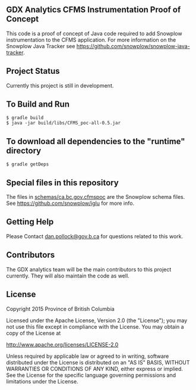 ## GDX Analytics CFMS Instrumentation Proof of Concept 

This code is a proof of concept of Java code required to add Snowplow instrumentation to the CFMS application. For more information on the Snowplow Java Tracker see https://github.com/snowplow/snowplow-java-tracker.

## Project Status

Currently this project is still in development.

## To Build and Run

```
$ gradle build
$ java -jar build/libs/CFMS_poc-all-0.5.jar
```

## To download all dependencies to the "runtime" directory

```
$ gradle getDeps
```

## Special files in this repository
The files in [schemas/ca.bc.gov.cfmspoc](schemas/ca.bc.gov.cfmspoc) are the Snowplow schema files. See https://github.com/snowplow/iglu for more info.

## Getting Help

Please Contact dan.pollock@gov.b.ca for questions related to this work. 

## Contributors

The GDX analytics team will be the main contributors to this project currently. They will also maintain the code as well. 

## License

Copyright 2015 Province of British Columbia

Licensed under the Apache License, Version 2.0 (the "License");
you may not use this file except in compliance with the License.
You may obtain a copy of the License at

   http://www.apache.org/licenses/LICENSE-2.0

Unless required by applicable law or agreed to in writing, software
distributed under the License is distributed on an "AS IS" BASIS,
WITHOUT WARRANTIES OR CONDITIONS OF ANY KIND, either express or implied.
See the License for the specific language governing permissions and limitations under the License.

